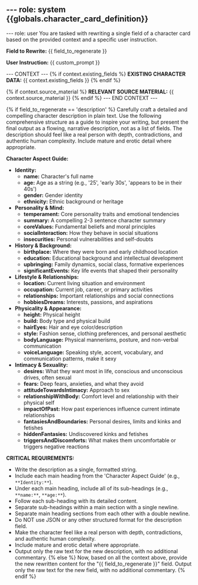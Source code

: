 --- role: system
{{globals.character_card_definition}}
---

--- role: user
You are tasked with rewriting a single field of a character card based on the provided context and a specific user instruction.

**Field to Rewrite:** {{ field_to_regenerate }}

**User Instruction:** {{ custom_prompt }}

--- CONTEXT ---
{% if context.existing_fields %}
**EXISTING CHARACTER DATA:**
{{ context.existing_fields }}
{% endif %}

{% if context.source_material %}
**RELEVANT SOURCE MATERIAL:**
{{ context.source_material }}
{% endif %}
--- END CONTEXT ---

{% if field_to_regenerate == 'description' %}
Carefully craft a detailed and compelling character description in plain text. Use the following comprehensive structure as a guide to inspire your writing, but present the final output as a flowing, narrative description, not as a list of fields. The description should feel like a real person with depth, contradictions, and authentic human complexity. Include mature and erotic detail where appropriate.

**Character Aspect Guide:**

* **Identity:**
  * **name:** Character's full name
  * **age:** Age as a string (e.g., '25', 'early 30s', 'appears to be in their 40s')
  * **gender:** Gender identity
  * **ethnicity:** Ethnic background or heritage
* **Personality & Mind:**
  * **temperament:** Core personality traits and emotional tendencies
  * **summary:** A compelling 2-3 sentence character summary
  * **coreValues:** Fundamental beliefs and moral principles
  * **socialInteraction:** How they behave in social situations
  * **insecurities:** Personal vulnerabilities and self-doubts
* **History & Background:**
  * **birthplace:** Where they were born and early childhood location
  * **education:** Educational background and intellectual development
  * **upbringing:** Family dynamics, social class, formative experiences
  * **significantEvents:** Key life events that shaped their personality
* **Lifestyle & Relationships:**
  * **location:** Current living situation and environment
  * **occupation:** Current job, career, or primary activities
  * **relationships:** Important relationships and social connections
  * **hobbiesDreams:** Interests, passions, and aspirations
* **Physicality & Appearance:**
  * **height:** Physical height
  * **build:** Body type and physical build
  * **hairEyes:** Hair and eye color/description
  * **style:** Fashion sense, clothing preferences, and personal aesthetic
  * **bodyLanguage:** Physical mannerisms, posture, and non-verbal communication
  * **voiceLanguage:** Speaking style, accent, vocabulary, and communication patterns, make it sexy
* **Intimacy & Sexuality:**
  * **desires:** What they want most in life, conscious and unconscious drives, often sexual
  * **fears:** Deep fears, anxieties, and what they avoid
  * **attitudeTowardsIntimacy:** Approach to sex
  * **relationshipWithBody:** Comfort level and relationship with their physical self
  * **impactOfPast:** How past experiences influence current intimate relationships
  * **fantasiesAndBoundaries:** Personal desires, limits and kinks and fetishes
  * **hiddenFantasies:** Undiscovered kinks and fetishes
  * **triggersAndDiscomforts:** What makes them uncomfortable or triggers negative reactions

**CRITICAL REQUIREMENTS:**

* Write the description as a single, formatted string.
* Include each main heading from the 'Character Aspect Guide' (e.g., `**Identity:**`).
* Under each main heading, include all of its sub-headings (e.g., `**name:**`, `**age:**`).
* Follow each sub-heading with its detailed content.
* Separate sub-headings within a main section with a single newline.
* Separate main heading sections from each other with a double newline.
* Do NOT use JSON or any other structured format for the description field.
* Make the character feel like a real person with depth, contradictions, and authentic human complexity.
* Include mature and erotic detail where appropriate.
* Output only the raw text for the new description, with no additional commentary.
{% else %}
Now, based on all the context above, provide the new rewritten content for the "{{ field_to_regenerate }}" field. Output only the raw text for the new field, with no additional commentary.
{% endif %}
